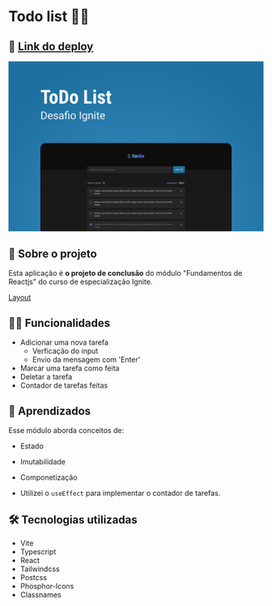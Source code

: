 
# Todo list ✍🏻

## 📲 [Link do deploy](https://todo-list-bllssyf54-tayhsn.vercel.app)

![Capa do desafio](./src/assets/capa.png)

## 📑 Sobre o projeto

Esta aplicação é **o projeto de conclusão** do módulo "Fundamentos de Reactjs" do curso de especialização Ignite.

[Layout](<https://www.figma.com/file/5q5f4nzDGCe5F9h1HwZaFy/ToDo-List-(Copy)?node-id=0%3A1>)

## ✍🏻 Funcionalidades

- Adicionar uma nova tarefa 
    - Verficação do input
    - Envio da mensagem com 'Enter'
- Marcar uma tarefa como feita
- Deletar a tarefa
- Contador de tarefas feitas

## 🧠 Aprendizados

Esse módulo aborda conceitos de:
- Estado
- Imutabilidade 
- Componetização

- Utilizei o `useEffect` para implementar o contador de tarefas.

## 🛠 Tecnologias utilizadas

- Vite
- Typescript
- React
- Tailwindcss
- Postcss
- Phosphor-Icons
- Classnames
